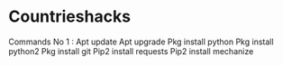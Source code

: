# Countrieshacks


Commands No 1 :
Apt update
Apt upgrade
Pkg install python
Pkg install python2
Pkg install git
Pip2 install requests
Pip2 install mechanize
